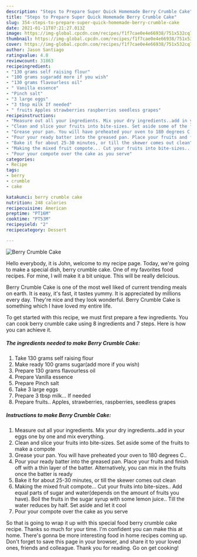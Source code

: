 ```yaml
---
description: "Steps to Prepare Super Quick Homemade Berry Crumble Cake"
title: "Steps to Prepare Super Quick Homemade Berry Crumble Cake"
slug: 354-steps-to-prepare-super-quick-homemade-berry-crumble-cake
date: 2021-01-11T07:21:27.013Z
image: https://img-global.cpcdn.com/recipes/f1f7cae0e4e66938/751x532cq70/berry-crumble-cake-recipe-main-photo.jpg
thumbnail: https://img-global.cpcdn.com/recipes/f1f7cae0e4e66938/751x532cq70/berry-crumble-cake-recipe-main-photo.jpg
cover: https://img-global.cpcdn.com/recipes/f1f7cae0e4e66938/751x532cq70/berry-crumble-cake-recipe-main-photo.jpg
author: Jason Santiago
ratingvalue: 4.8
reviewcount: 31863
recipeingredient:
- "130 grams self raising flour"
- "100 grams sugaradd more if you wish"
- "130 grams flavourless oil"
- " Vanilla essence"
- "Pinch salt"
- "3 large eggs"
- "3 tbsp milk If needed"
- " fruits Apples strawberries raspberries seedless grapes"
recipeinstructions:
- "Measure out all your ingredients. Mix your dry ingredients..add in your eggs one by one and mix everything."
- "Clean and slice your fruits into bite-sizes. Set aside some of the fruits to make a compote"
- "Grease your pan. You will have preheated your oven to 180 degrees C.."
- "Pour your ready batter into the greased pan. Place your fruits and finish off with a thin layer of the batter. Alternatively, you can mix in the fruits once the batter is ready"
- "Bake it for about 25-30 minutes, or till the skewer comes out clean"
- "Making the mixed fruit compote... Cut your fruits into bite-sizes.. Add equal parts of sugar and water(depends on the amount of fruits you have). Boil the fruits in the sugar syrup with some lemon juice.. Till the water reduces by half. Set aside and let it cool"
- "Pour your compote over the cake as you serve"
categories:
- Recipe
tags:
- berry
- crumble
- cake

katakunci: berry crumble cake 
nutrition: 248 calories
recipecuisine: American
preptime: "PT16M"
cooktime: "PT53M"
recipeyield: "2"
recipecategory: Dessert

---
```



![Berry Crumble Cake](https://img-global.cpcdn.com/recipes/f1f7cae0e4e66938/751x532cq70/berry-crumble-cake-recipe-main-photo.jpg)

Hello everybody, it is John, welcome to my recipe page. Today, we're going to make a special dish, berry crumble cake. One of my favorites food recipes. For mine, I will make it a bit unique. This will be really delicious.



Berry Crumble Cake is one of the most well liked of current trending meals on earth. It is easy, it's fast, it tastes yummy. It is appreciated by millions every day. They're nice and they look wonderful. Berry Crumble Cake is something which I have loved my entire life.


To get started with this recipe, we must first prepare a few ingredients. You can cook berry crumble cake using 8 ingredients and 7 steps. Here is how you can achieve it.

<!--inarticleads1-->

##### The ingredients needed to make Berry Crumble Cake:

1. Take 130 grams self raising flour
1. Make ready 100 grams sugar(add more if you wish)
1. Prepare 130 grams flavourless oil
1. Prepare  Vanilla essence
1. Prepare Pinch salt
1. Take 3 large eggs
1. Prepare 3 tbsp milk... If needed
1. Prepare  fruits.. Apples, strawberries, raspberries, seedless grapes




<!--inarticleads2-->

##### Instructions to make Berry Crumble Cake:

1. Measure out all your ingredients. Mix your dry ingredients..add in your eggs one by one and mix everything.
1. Clean and slice your fruits into bite-sizes. Set aside some of the fruits to make a compote
1. Grease your pan. You will have preheated your oven to 180 degrees C..
1. Pour your ready batter into the greased pan. Place your fruits and finish off with a thin layer of the batter. Alternatively, you can mix in the fruits once the batter is ready
1. Bake it for about 25-30 minutes, or till the skewer comes out clean
1. Making the mixed fruit compote... Cut your fruits into bite-sizes.. Add equal parts of sugar and water(depends on the amount of fruits you have). Boil the fruits in the sugar syrup with some lemon juice.. Till the water reduces by half. Set aside and let it cool
1. Pour your compote over the cake as you serve




So that is going to wrap it up with this special food berry crumble cake recipe. Thanks so much for your time. I'm confident you can make this at home. There's gonna be more interesting food in home recipes coming up. Don't forget to save this page in your browser, and share it to your loved ones, friends and colleague. Thank you for reading. Go on get cooking!
